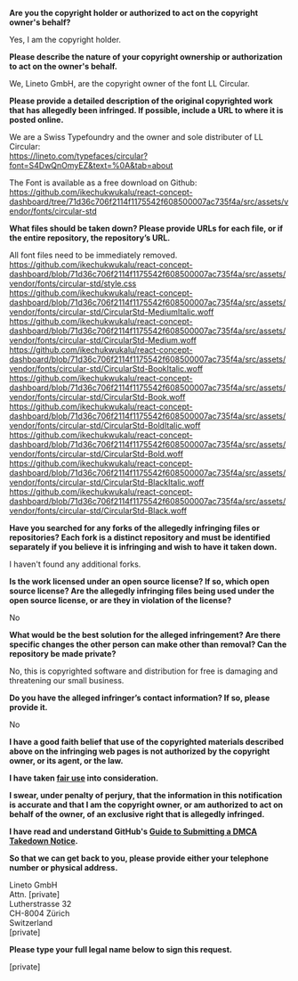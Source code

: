 **Are you the copyright holder or authorized to act on the copyright owner's behalf?**  
  
Yes, I am the copyright holder.  
  
**Please describe the nature of your copyright ownership or authorization to act on the owner's behalf.**  
  
We, Lineto GmbH, are the copyright owner of the font LL Circular.  
  
**Please provide a detailed description of the original copyrighted work that has allegedly been infringed. If possible, include a URL to where it is posted online.**  
  
We are a Swiss Typefoundry and the owner and sole distributer of LL Circular:  
https://lineto.com/typefaces/circular?font=S4DwQnOmyEZ&text=%0A&tab=about  
  
The Font is available as a free download on Github: https://github.com/ikechukwukalu/react-concept-dashboard/tree/71d36c706f2114f1175542f608500007ac735f4a/src/assets/vendor/fonts/circular-std  
  
**What files should be taken down? Please provide URLs for each file, or if the entire repository, the repository’s URL.**  
  
All font files need to be immediately removed.  
https://github.com/ikechukwukalu/react-concept-dashboard/blob/71d36c706f2114f1175542f608500007ac735f4a/src/assets/vendor/fonts/circular-std/style.css  
https://github.com/ikechukwukalu/react-concept-dashboard/blob/71d36c706f2114f1175542f608500007ac735f4a/src/assets/vendor/fonts/circular-std/CircularStd-MediumItalic.woff  
https://github.com/ikechukwukalu/react-concept-dashboard/blob/71d36c706f2114f1175542f608500007ac735f4a/src/assets/vendor/fonts/circular-std/CircularStd-Medium.woff  
https://github.com/ikechukwukalu/react-concept-dashboard/blob/71d36c706f2114f1175542f608500007ac735f4a/src/assets/vendor/fonts/circular-std/CircularStd-BookItalic.woff  
https://github.com/ikechukwukalu/react-concept-dashboard/blob/71d36c706f2114f1175542f608500007ac735f4a/src/assets/vendor/fonts/circular-std/CircularStd-Book.woff  
https://github.com/ikechukwukalu/react-concept-dashboard/blob/71d36c706f2114f1175542f608500007ac735f4a/src/assets/vendor/fonts/circular-std/CircularStd-BoldItalic.woff  
https://github.com/ikechukwukalu/react-concept-dashboard/blob/71d36c706f2114f1175542f608500007ac735f4a/src/assets/vendor/fonts/circular-std/CircularStd-Bold.woff  
https://github.com/ikechukwukalu/react-concept-dashboard/blob/71d36c706f2114f1175542f608500007ac735f4a/src/assets/vendor/fonts/circular-std/CircularStd-BlackItalic.woff  
https://github.com/ikechukwukalu/react-concept-dashboard/blob/71d36c706f2114f1175542f608500007ac735f4a/src/assets/vendor/fonts/circular-std/CircularStd-Black.woff  
  
**Have you searched for any forks of the allegedly infringing files or repositories? Each fork is a distinct repository and must be identified separately if you believe it is infringing and wish to have it taken down.**  
  
I haven't found any additional forks.  
  
**Is the work licensed under an open source license? If so, which open source license? Are the allegedly infringing files being used under the open source license, or are they in violation of the license?**  
  
No  
  
**What would be the best solution for the alleged infringement? Are there specific changes the other person can make other than removal? Can the repository be made private?**  
  
No, this is copyrighted software and distribution for free is damaging and threatening our small business.  
  
**Do you have the alleged infringer’s contact information? If so, please provide it.**  
  
No  
  
**I have a good faith belief that use of the copyrighted materials described above on the infringing web pages is not authorized by the copyright owner, or its agent, or the law.**  
  
**I have taken <a href="https://www.lumendatabase.org/topics/22">fair use</a> into consideration.**  
  
**I swear, under penalty of perjury, that the information in this notification is accurate and that I am the copyright owner, or am authorized to act on behalf of the owner, of an exclusive right that is allegedly infringed.**  
  
**I have read and understand GitHub's <a href="https://docs.github.com/articles/guide-to-submitting-a-dmca-takedown-notice/">Guide to Submitting a DMCA Takedown Notice</a>.**  
  
**So that we can get back to you, please provide either your telephone number or physical address.**  
  
Lineto GmbH  
Attn. [private]  
Lutherstrasse 32  
CH-8004 Zürich  
Switzerland  
[private]  
  
**Please type your full legal name below to sign this request.**  
  
[private]  

